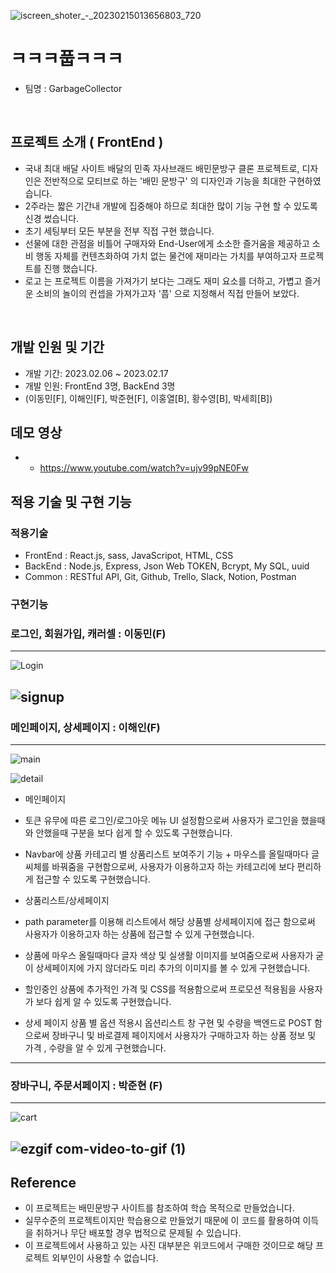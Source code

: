 ![iscreen_shoter_-_20230215013656803_720](https://user-images.githubusercontent.com/114500319/220086298-de11084d-c857-4db2-95d5-f42e85ca8581.jpg)

#  ㅋㅋㅋ풉ㅋㅋㅋ
- 팀명 : GarbageCollector

<br/>

## 프로젝트 소개 ( FrontEnd ) 

- 국내 최대 배달 사이트 배달의 민족 자사브래드 배민문방구 클론 프로젝트로, 디자인은 전반적으로 모티브로 하는 '배민 문방구' 의 디자인과 기능을 최대한 구현하였습니다.
- 2주라는 짧은 기간내 개발에 집중해야 하므로 최대한 많이 기능 구현 할 수 있도록 신경 썼습니다. 
- 초기 세팅부터 모든 부분을 전부 직접 구현 했습니다. 
- 선물에 대한 관점을 비틀어 구매자와 End-User에게 소소한 즐거움을 제공하고 소비 행동 자체를 컨텐츠화하여 가치 없는 물건에 재미라는 가치를 부여하고자 프로젝트를 진행 했습니다. 
- 로고 는 프로젝트 이름을 가져가기 보다는 그래도 재미 요소를 더하고, 가볍고 즐거운 소비의 놀이의 컨셉을 가져가고자 '풉' 으로 지정해서 직접 만들어 보았다.

<br/>

## 개발 인원 및 기간 
- 개발 기간: 2023.02.06 ~ 2023.02.17
- 개발 인원: FrontEnd 3명, BackEnd 3명 
- (이동민[F], 이해인[F], 박준현[F], 이홍열[B], 황수영[B], 박세희[B])

## 데모 영상 
- * https://www.youtube.com/watch?v=ujv99pNE0Fw 

## 적용 기술 및 구현 기능 
### 적용기술
- FrontEnd : React.js, sass, JavaScripot, HTML, CSS
- BackEnd : Node.js, Express, Json Web TOKEN, Bcrypt, My SQL, uuid 
- Common : RESTful API, Git, Github, Trello, Slack, Notion, Postman

### 구현기능 

### 로그인, 회원가입, 캐러셀 : 이동민(F)
------------------------------------------------------------------------------------------------------------------
![Login](https://user-images.githubusercontent.com/114500319/220098577-4511046c-c863-4db5-92c9-f6557364d9ff.gif)

![signup](https://user-images.githubusercontent.com/114500319/220098696-6d3d77d6-2d64-4305-a855-f630516f12d3.gif)
------------------------------------------------------------------------------------------------------------------
### 메인페이지, 상세페이지 : 이해인(F)
------------------------------------------------------------------------------------------------------------------
![main](https://user-images.githubusercontent.com/114500319/220098727-f7bcc524-432e-49f9-b441-87888660fde8.gif)

![detail](https://user-images.githubusercontent.com/114500319/220099526-2cfd6f84-b6c9-4152-baa6-3c12754114ba.gif)

* 메인페이지 
- 토큰 유무에 따른 로그인/로그아웃 메뉴 UI 설정함으로써 사용자가 로그인을 했을때와 안했을때 구분을 보다 쉽게 할 수 있도록 구현했습니다.

- Navbar에 상품 카테고리 별 상품리스트 보여주기 기능 + 마우스를 올릴때마다 글씨체를 바꿔줌을 구현함으로써, 사용자가 이용하고자 하는 카테고리에 보다 편리하게 접근할 수 있도록 구현했습니다.

* 상품리스트/상세페이지
- path parameter를 이용해 리스트에서 해당 상품별 상세페이지에 접근 함으로써 사용자가 이용하고자 하는 상품에 접근할 수 있게 구현했습니다.

- 상품에 마우스 올릴때마다 글자 색상 및 실생활 이미지를 보여줌으로써 사용자가 굳이 상세페이지에 가지 않더라도 미리 추가의 이미지를 볼 수 있게 구현했습니다.

- 할인중인 상품에 추가적인 가격 및 CSS를 적용함으로써 프로모션 적용됨을 사용자가 보다 쉽게 알 수 있도록 구현했습니다.

- 상세 페이지 상품 별 옵션 적용시 옵션리스트 창 구현 및 수량을  백엔드로 POST 함으로써 장바구니 및 바로결제 페이지에서 사용자가 구매하고자 하는 상품 정보 및 가격 , 수량을 알 수 있게 구현했습니다.
------------------------------------------------------------------------------------------------------------------
### 장바구니, 주문서페이지 : 박준현 (F)
------------------------------------------------------------------------------------------------------------------
![cart](https://user-images.githubusercontent.com/114500319/220099996-3a450f9d-8f85-48ea-bf8a-f9b4fc72fa46.gif)

![ezgif com-video-to-gif (1)](https://user-images.githubusercontent.com/114500319/220100608-5ec601cc-1e18-4b38-8f3f-2094ab7f4e82.gif)
------------------------------------------------------------------------------------------------------------------

## Reference
- 이 프로젝트는 배민문방구 사이트를 참조하여 학습 목적으로 만들었습니다. 
- 실무수준의 프로젝트이지만 학습용으로 만들었기 때문에 이 코드를 활용하여 이득을 취하거나 무단 배포할 경우 법적으로 문제될 수 있습니다. 
- 이 프로젝트에서 사용하고 있는 사진 대부분은 위코드에서 구매한 것이므로 해당 프로젝트 외부인이 사용할 수 없습니다. 




